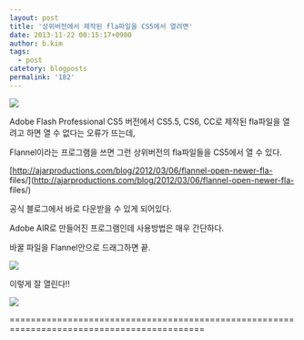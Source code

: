 ```yaml
---
layout: post
title: '상위버전에서 제작된 fla파일을 CS5에서 열려면'
date: 2013-11-22 00:15:17+0900
author: b.kim
tags:
  - post
catetory: blogposts
permalink: '182'
---
```



  

![](https://raw.githubusercontent.com/tibyte/blog-res/master/legacy/182/0.jpeg)

  

  

Adobe Flash Professional CS5 버전에서 CS5.5, CS6, CC로 제작된 fla파일을 열려고 하면 열 수 없다는
오류가 뜨는데,

Flannel이라는 프로그램을 쓰면 그런 상위버전의 fla파일들을 CS5에서 열 수 있다.

[http://ajarproductions.com/blog/2012/03/06/flannel-open-newer-fla-
files/](http://ajarproductions.com/blog/2012/03/06/flannel-open-newer-fla-
files/)

공식 블로그에서 바로 다운받을 수 있게 되어있다.

  

  

  
Adobe AIR로 만들어진 프로그램인데 사용방법은 매우 간단하다.

바꿀 파일을 Flannel안으로 드래그하면 끝.

  

![](https://raw.githubusercontent.com/tibyte/blog-res/master/legacy/182/1.jpeg)

  

  

  

  

이렇게 잘 열린다!!

  

![](https://raw.githubusercontent.com/tibyte/blog-res/master/legacy/182/2.jpeg)

  

  

  

  

  

  

  

  

===========================================================================================

  

  

  


